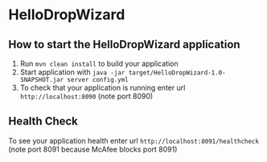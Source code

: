 # HelloDropWizard

How to start the HelloDropWizard application
---

1. Run `mvn clean install` to build your application
1. Start application with `java -jar target/HelloDropWizard-1.0-SNAPSHOT.jar server config.yml`
1. To check that your application is running enter url `http://localhost:8090`
(note port 8090)

Health Check
---
To see your application health enter url `http://localhost:8091/healthcheck`
(note port 8091 because McAfee blocks port 8091)